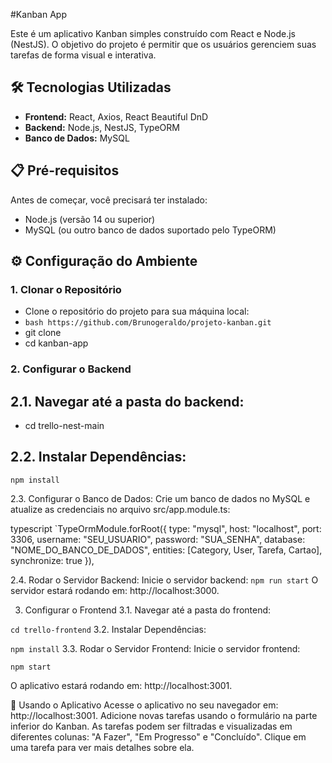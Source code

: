 #Kanban App

Este é um aplicativo Kanban simples construído com React e Node.js (NestJS). O objetivo do projeto é permitir que os usuários gerenciem suas tarefas de forma visual e interativa.

## 🛠️ Tecnologias Utilizadas
- **Frontend:** React, Axios, React Beautiful DnD  
- **Backend:** Node.js, NestJS, TypeORM  
- **Banco de Dados:** MySQL

## 📋 Pré-requisitos
Antes de começar, você precisará ter instalado:
- Node.js (versão 14 ou superior)  
- MySQL (ou outro banco de dados suportado pelo TypeORM)

## ⚙️ Configuração do Ambiente

### 1. Clonar o Repositório  
- Clone o repositório do projeto para sua máquina local:
- ```bash https://github.com/Brunogeraldo/projeto-kanban.git```
- git clone 
- cd kanban-app


### 2. Configurar o Backend
## 2.1. Navegar até a pasta do backend:

- cd trello-nest-main
## 2.2. Instalar Dependências:
`npm install`

2.3. Configurar o Banco de Dados:
Crie um banco de dados no MySQL e atualize as credenciais no arquivo src/app.module.ts:

typescript
`TypeOrmModule.forRoot({
  type: "mysql",
  host: "localhost",
  port: 3306,
  username: "SEU_USUARIO",
  password: "SUA_SENHA",
  database: "NOME_DO_BANCO_DE_DADOS",
  entities: [Category, User, Tarefa, Cartao],
  synchronize: true
}),

2.4. Rodar o Servidor Backend:
Inicie o servidor backend:
`npm run start`
O servidor estará rodando em: http://localhost:3000.

3. Configurar o Frontend
3.1. Navegar até a pasta do frontend:

`cd trello-frontend`
3.2. Instalar Dependências:

`npm install`
3.3. Rodar o Servidor Frontend:
Inicie o servidor frontend:

```npm start```

O aplicativo estará rodando em: http://localhost:3001.

🚀 Usando o Aplicativo
Acesse o aplicativo no seu navegador em: http://localhost:3001.
Adicione novas tarefas usando o formulário na parte inferior do Kanban.
As tarefas podem ser filtradas e visualizadas em diferentes colunas: "A Fazer", "Em Progresso" e "Concluído".
Clique em uma tarefa para ver mais detalhes sobre ela.


